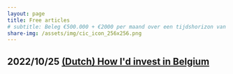 ```yaml
---
layout: page
title: Free articles
# subtitle: Beleg €500.000 + €2000 per maand over een tijdshorizon van 25 jaar.
share-img: /assets/img/cic_icon_256x256.png
---
```


## 2022/10/25 [(Dutch) How I'd invest in Belgium](https:\\projub.com\eindwerk_beleggen)